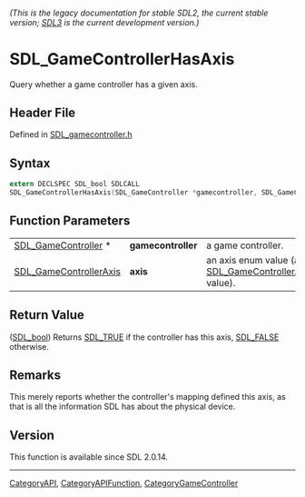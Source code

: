 ###### (This is the legacy documentation for stable SDL2, the current stable version; [SDL3](https://wiki.libsdl.org/SDL3/) is the current development version.)
# SDL_GameControllerHasAxis

Query whether a game controller has a given axis.

## Header File

Defined in [SDL_gamecontroller.h](https://github.com/libsdl-org/SDL/blob/SDL2/include/SDL_gamecontroller.h)

## Syntax

```c
extern DECLSPEC SDL_bool SDLCALL
SDL_GameControllerHasAxis(SDL_GameController *gamecontroller, SDL_GameControllerAxis axis);
```

## Function Parameters

|                                                  |                    |                                                                                 |
| ------------------------------------------------ | ------------------ | ------------------------------------------------------------------------------- |
| [SDL_GameController](SDL_GameController) *       | **gamecontroller** | a game controller.                                                              |
| [SDL_GameControllerAxis](SDL_GameControllerAxis) | **axis**           | an axis enum value (an [SDL_GameControllerAxis](SDL_GameControllerAxis) value). |

## Return Value

([SDL_bool](SDL_bool)) Returns [SDL_TRUE](SDL_TRUE) if the controller has
this axis, [SDL_FALSE](SDL_FALSE) otherwise.

## Remarks

This merely reports whether the controller's mapping defined this axis, as
that is all the information SDL has about the physical device.

## Version

This function is available since SDL 2.0.14.

----
[CategoryAPI](CategoryAPI), [CategoryAPIFunction](CategoryAPIFunction), [CategoryGameController](CategoryGameController)

